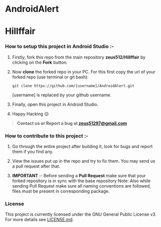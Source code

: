 # AndroidAlert

# Hillffair

### How to setup this project in Android Studio :-

1. Firstly, fork this repo from the main repository **zeus512/Hillffair** by clicking on the **Fork** button.

2. Now **clone** the forked repo in your PC. For this first copy the url of your forked repo (use terminal or git bash):

   	`git clone https://github.com/[username]/AndroidAlert.git`

   	[username] is replaced by your github username.

3. Finally, open this project in Android Studio.

4. Happy Hacking :wink:

>**Contact us or Report a bug at zeus51297@gmail.com**

### How to contribute to this project :-

1. Go through the entire project after building it, look for bugs and report them if you find any.

2. View the issues put up in the repo and try to fix them. You may send us a pull request after that.

3. **IMPORTANT** :- Before sending a **Pull Request** make sure that your forked repository is in sync with the base repository 
Note: Also while sending Pull Request make sure all naming conventions are followed, files must be present in corresponding package.



### License
This project is currently licensed under the GNU General Public License v3.  
For more details see [LICENSE.md](https://github.com/appteam-nith/Hillffair/blob/master/LICENSE.md).
